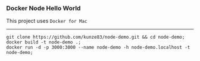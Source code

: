 ### Docker Node Hello World

This project uses `Docker for Mac`

---

```
git clone https://github.com/kunze83/node-demo.git && cd node-demo;
docker build -t node-demo .;
docker run -d -p 3000:3000 --name node-demo -h node-demo.localhost -t node-demo;
```
